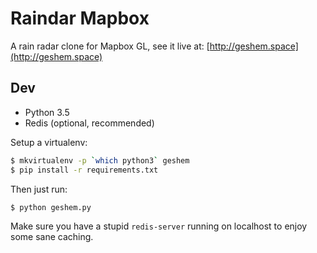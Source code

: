 # Raindar Mapbox

A rain radar clone for Mapbox GL, see it live at: [http://geshem.space](http://geshem.space)

## Dev

 - Python 3.5
 - Redis (optional, recommended)

Setup a virtualenv:

```bash
$ mkvirtualenv -p `which python3` geshem
$ pip install -r requirements.txt
```

Then just run:

```bash
$ python geshem.py
```

Make sure you have a stupid `redis-server` running on localhost to enjoy some sane caching.

